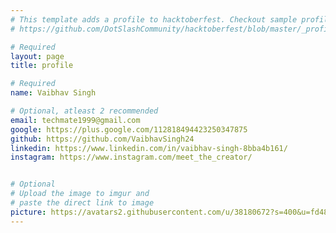 ```yaml
---
# This template adds a profile to hacktoberfest. Checkout sample profile at
# https://github.com/DotSlashCommunity/hacktoberfest/blob/master/_profile/ksdme.md

# Required
layout: page
title: profile

# Required
name: Vaibhav Singh

# Optional, atleast 2 recommended
email: techmate1999@gmail.com
google: https://plus.google.com/112818494423250347875
github: https://github.com/VaibhavSingh24
linkedin: https://www.linkedin.com/in/vaibhav-singh-8bba4b161/
instagram: https://www.instagram.com/meet_the_creator/


# Optional
# Upload the image to imgur and
# paste the direct link to image
picture: https://avatars2.githubusercontent.com/u/38180672?s=400&u=fd484b4c56cfc44bbb8ffab906c2b00fb8b053cc&v=4
---
```

